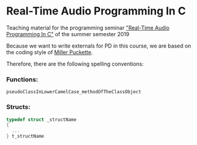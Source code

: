 # Real-Time Audio Programming In C
Teaching material for the programming seminar ["Real-Time Audio Programming In C"](https://www.ak.tu-berlin.de/menue/lehre/sommersemester_2019/real_time_audio_programmierung_in_c/) of the summer semester 2019 



Because we want to write externals for PD in this course, we are based on the coding style of [Miller Puckette](http://msp.ucsd.edu/).

Therefore, there are the following spelling conventions:

### Functions:
```pseudoClassInLowerCamelCase_methodOfTheClassObject```

### Structs:

```C
typedef struct _structName
{
  ...
} t_structName
```
